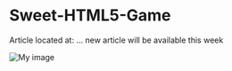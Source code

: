 Sweet-HTML5-Game
================

Article located at: ... new article will be available this week

![My image](http://www.williammalone.com/articles/how-to-make-sweet-html5-game/images/sweet-html-game-header.png)

